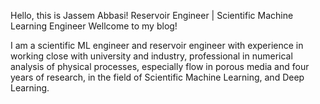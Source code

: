 Hello, this is Jassem Abbasi!
Reservoir Engineer   |   Scientific Machine Learning Engineer
Wellcome to my blog!

I am a scientific ML engineer and reservoir engineer with experience in working close with university and industry, professional in numerical analysis of physical processes, especially flow in porous media and four years of research, in the field of Scientific Machine Learning, and Deep Learning.

